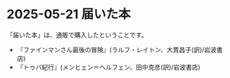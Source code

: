 # 2025-05-21 届いた本
「届いた本」は、通販で購入したということです。

- 『ファインマンさん最後の冒険』(ラルフ・レイトン、大貫昌子(訳)/岩波書店)
- 『トゥバ紀行』(メンヒェン＝ヘルフェン、田中克彦(訳)/岩波書店)
